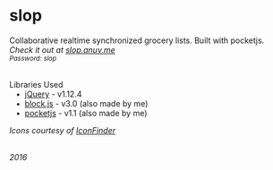# slop
Collaborative realtime synchronized grocery lists. Built with pocketjs.  
_Check it out at [slop.anuv.me](http://slop.anuv.me)_  
<sub>_Password: slop_</sub>  
&nbsp;

Libraries Used  
&nbsp;&nbsp;&nbsp;•&nbsp;&nbsp;[jQuery](https://jquery.com/) - v1.12.4  
&nbsp;&nbsp;&nbsp;•&nbsp;&nbsp;[block.js](https://github.com/anuvgupta/block.js) - v3.0 (also made by me)  
&nbsp;&nbsp;&nbsp;•&nbsp;&nbsp;[pocketjs](https://github.com/anuvgupta/pocketjs) - v1.1 (also made by me)

_Icons courtesy of [IconFinder](http://www.iconfinder.com)_



&nbsp;  
*2016*
